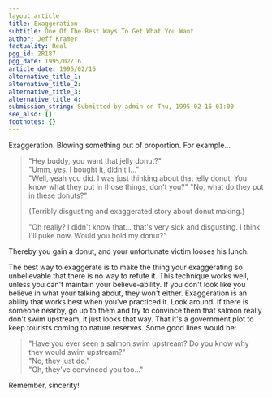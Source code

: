```yaml
---
layout:article
title: Exaggeration
subtitle: One Of The Best Ways To Get What You Want
author: Jeff Kramer
factuality: Real
pgg_id: 2R187
pgg_date: 1995/02/16
article_date: 1995/02/16
alternative_title_1: 
alternative_title_2: 
alternative_title_3: 
alternative_title_4: 
submission_string: Submitted by admin on Thu, 1995-02-16 01:00
see_also: []
footnotes: {}
---
```

<div>
<p>Exaggeration. Blowing something out of proportion. For example...</p>
<blockquote>"Hey buddy, you want that jelly donut?"<br>
"Umm, yes. I bought it, didn't I..."<br>
"Well, yeah you did. I was just thinking about that jelly donut. You know what they put in those things, don't you?" "No, what do they put in these donuts?"
<p>(Terribly disgusting and exaggerated story about donut making.)</p>
<p>"Oh really? I didn't know that... that's very sick and disgusting. I think I'll puke now. Would you hold my donut?"</p>
</blockquote>
<p>Thereby you gain a donut, and your unfortunate victim looses his lunch.</p>
<p>The best way to exaggerate is to make the thing your exaggerating so unbelievable that there is no way to refute it. This technique works well, unless you can't maintain your believe-ability. If you don't look like you believe in what your talking about, they won't either. Exaggeration is an ability that works best when you've practiced it. Look around. If there is someone nearby, go up to them and try to convince them that salmon really don't swim upstream, it just looks that way. That it's a government plot to keep tourists coming to nature reserves. Some good lines would be:</p>
<blockquote>"Have you ever seen a salmon swim upstream? Do you know why they would swim upstream?"<br>
"No, they just do."<br>
"Oh, they've convinced you too..."</blockquote>
<p>Remember, sincerity! <!--Amazon_CLS_IM_END--></p>
</div>

